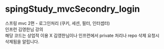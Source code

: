 # spingStudy_mvcSecondry_login
스프링 mvc 2편 - 로그인처리 (쿠키, 세션, 필터, 인터셉터) <br>
인프런 김영한님 강의 <br>
해당 코드는 상업적 이용 X 김영한님이나 인프런에서 private 처리나 repo 삭제 요청시 삭제됨을 알립니다. 
